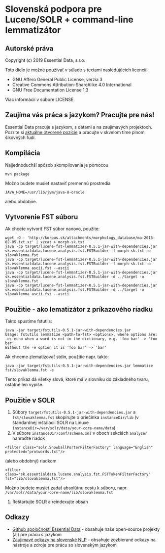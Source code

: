 Slovenská podpora pre Lucene/SOLR + command-line lemmatizátor
=============================================================

Autorské práva
--------------

Copyright (c) 2019 Essential Data, s.r.o.

Toto dielo je možné používať v súlade s textami nasledujúcich licencií:

* GNU Affero General Public License, verzia 3
* Creative Commons Attribution-ShareAlike 4.0 International
* GNU Free Documentation License 1.3

Viac informácií v súbore LICENSE. 

Zaujíma vás práca s jazykom? Pracujte pre nás!
----------------------------------------------

Essential Data pracuje s jazykom, s dátami a na zaujímavých projektoch. Pozrite si
[aktuálne otvorené pozície](http://www.essential-data.sk/pracujte-pre-nas/) a pracujte v skvelom
tíme plnom šikovných ľudí.

Kompilácia
----------

Najjednoduchší spôsob skompilovania je pomocou 

```
mvn package
```
Možno budete musieť nastaviť premennú prostredia 
```
JAVA_HOME=/usr/lib/jvm/java-8-oracle
```
alebo obdobne.

Vytvorenie FST súboru
---------------------

Ak chcete vytvoriť FST súbor nanovo, použite:

```
wget -O - 'http://korpus.sk/attachments/morphology_database/ma-2015-02-05.txt.xz' | xzcat > morph-sk.txt
java -cp target/lucene-fst-lemmatizer-0.5.1-jar-with-dependencies.jar sk.essentialdata.lucene.analysis.fst.FSTBuilder -f morph-sk.txt -o slovaklemma.fst
java -cp target/lucene-fst-lemmatizer-0.5.1-jar-with-dependencies.jar sk.essentialdata.lucene.analysis.fst.FSTBuilder -f morph-sk.txt -o slovaklemma_ascii.fst --ascii
java -cp target/lucene-fst-lemmatizer-0.5.1-jar-with-dependencies.jar sk.essentialdata.lucene.analysis.fst.FSTBuilder -d ../target -o slovaklemma.fst
java -cp target/lucene-fst-lemmatizer-0.5.1-jar-with-dependencies.jar sk.essentialdata.lucene.analysis.fst.FSTBuilder -d ../target -o slovaklemma_ascii.fst --ascii
```

Použitie - ako lematizátor z príkazového riadku
-----------------------------------------------

Takto spustíme fstutils:

```
java -jar target/fstutils-0.5.1-jar-with-dependencies.jar
Usage: fstutils lemmatize <path-to-fst> <options>, where options are:
-e: echo when a word is not in the dictionary, e.g. 'foo bar' -> 'foo bar'.
Without the -e option it is 'foo bar' -> 'bar'
```

Ak chceme zlematizovať stdin, použitie napr. takto:

```
java -jar target/fstutils-0.5.1-jar-with-dependencies.jar lemmatize fst/slovaklemma.fst -e
```

Tento príkaz dá všetky slová, ktoré má v slovníku do základného tvaru, ostatné len vypíše. 

Použitie v SOLR
---------------
1. Súbory `target/fstutils-0.5.1-jar-with-dependencies.jar` a `fst/slovaklemma.fst` skopírujte o priečinka `instanceDir/lib` (v štandardnej inštalácii SOLR na Linuxe `instanceDir=/var/solr/data/your-core-name/data`)
1. V súbore `instanceDir/conf/schema.xml` v oboch sekciách ``analyzer`` nahraďte riadok
```
<filter class="solr.SnowballPorterFilterFactory" language="English" protected="protwords.txt"/>
```
(alebo obdobný) riadkom
```
<filter class="sk.essentialdata.lucene.analysis.fst.FSTTokenFilterFactory" fst="lib/slovaklemma.fst"/>
```
Možno budete musieť zadať absolútnu cestu k súboru, napr. `/var/solr/data/your-core-name/lib/slovaklemma.fst`
1. Reštartujte SOLR a reindexujte obsah

Odkazy
------

* [Github spoločnosti Essential Data](https://github.com/essential-data/) - obsahuje naše open-source projekty (aj) pre prácu s jazykom
* [Zaujímavé odkazy na slovenské NLP](https://github.com/essential-data/nlp-sk-interesting-links) - obsahuje zozbierané odkazy na nástroje a zdroje pre prácu so slovenským jazykom